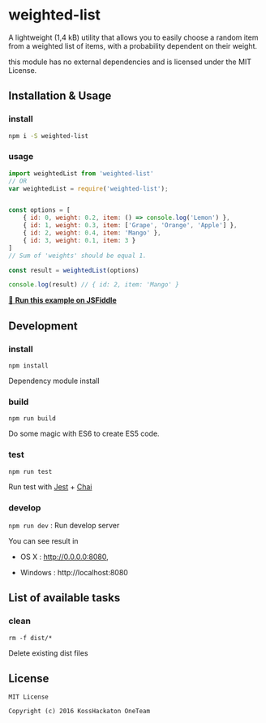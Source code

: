 # weighted-list
A lightweight (1,4 kB) utility that allows you to easily choose a random item from a weighted list of items, with a probability dependent on their weight.

this module has no external dependencies and is licensed under the MIT License.

## Installation & Usage
### install

```sh
npm i -S weighted-list
```

### usage

```js
import weightedList from 'weighted-list'
// OR
var weightedList = require('weighted-list');
```

```js

const options = [
    { id: 0, weight: 0.2, item: () => console.log('Lemon') },
    { id: 1, weight: 0.3, item: ['Grape', 'Orange', 'Apple'] },
    { id: 2, weight: 0.4, item: 'Mango' },
    { id: 3, weight: 0.1, item: 3 }
]
// Sum of 'weights' should be equal 1.

const result = weightedList(options)

console.log(result) // { id: 2, item: 'Mango' }
```
[🔄 **Run this example on JSFiddle**](https://jsfiddle.net/phandrade/q6n0kkuh/)

## Development
### install
`npm install`

Dependency module install
### build

`npm run build`

Do some magic with ES6 to create ES5 code.

### test

`npm run test`

Run test with [Jest](https://facebook.github.io/jest/) + [Chai](http://chaijs.com)

### develop
`npm run dev` : Run develop server

You can see result in

* OS X : http://0.0.0.0:8080,

* Windows : http://localhost:8080

## List of available tasks

### clean

 `rm -f dist/*`

 Delete existing dist files

## License
```
MIT License

Copyright (c) 2016 KossHackaton OneTeam
```
